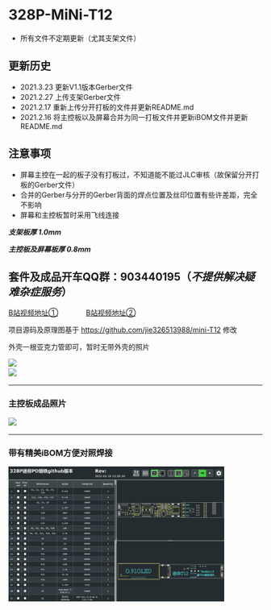# 328P-MiNi-T12
- 所有文件不定期更新（尤其支架文件）

## 更新历史
- 2021.3.23  更新V1.1版本Gerber文件
- 2021.2.27  上传支架Gerber文件
- 2021.2.17  重新上传分开打板的文件并更新README.md
- 2021.2.16  将主控板以及屏幕合并为同一打板文件并更新iBOM文件并更新README.md

## 注意事项
- 屏幕主控在一起的板子没有打板过，不知道能不能过JLC审核（故保留分开打板的Gerber文件）
- 合并的Gerber与分开的Gerber背面的焊点位置及丝印位置有些许差距，完全不影响
- 屏幕和主控板暂时采用飞线连接

***支架板厚&nbsp;1.0mm***

***主控板及屏幕板厚&nbsp;0.8mm***

## 套件及成品开车QQ群：903440195（***不提供解决疑难杂症服务***）

[B站视频地址①](https://www.bilibili.com/video/BV1q54y1p7Bn) &nbsp;&nbsp;&nbsp;&nbsp;&nbsp;&nbsp;&nbsp;&nbsp;&nbsp;&nbsp;&nbsp;&nbsp; [B站视频地址②](https://www.bilibili.com/video/BV1bz4y1m7pS)

项目源码及原理图基于 https://github.com/jie326513988/mini-T12 修改

外壳一根亚克力管即可，暂时无带外壳的照片

<img src="Picture/7.png" width="85%"><br/>     <img src="Picture/6.png" width="85%"/><br/>
***
### 主控板成品照片

<img src="Picture/2.jpg" width="85%"/><br/>
***
### 带有精美iBOM方便对照焊接

<img src="Picture/1.png" width="85%"/><br/>
